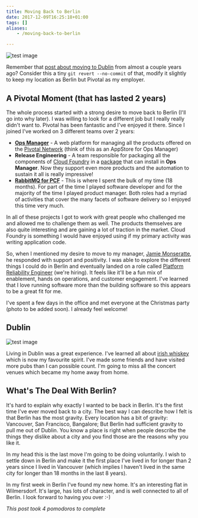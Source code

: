 ```yaml
---
title: Moving Back to Berlin
date: 2017-12-09T16:25:18+01:00
tags: []
aliases:
    - /moving-back-to-berlin

---
```



![test image](https://scottmuc.com/images/blog/berlin-walk.jpg)

Remember that [post about moving to Dublin][moving-dublin] from almost a couple years ago? Consider this a tiny `git revert --no-commit` of that, modify it slightly to keep my location as Berlin but Pivotal as my employer.

[moving-dublin]: /joining-pivotal-cloud-foundry-and-moving-to-dublin/

## A Pivotal Moment (that has lasted 2 years)

The whole process started with a strong desire to move back to Berlin (I'll go into why later). I was willing to look for a different job but I really really didn't want to. Pivotal has been fantastic and I've enjoyed it there. Since I joined I've worked on 3 different teams over 2 years:

* **[Ops Manager][ops-manager]** - A web platform for managing all the products offered on the [Pivotal Network][pivnet] (think of this as an AppStore for Ops Manager)
* **Release Engineering** - A team responsible for packaging all the components of [Cloud Foundry][cloudfoundry] in a [package][ert] that can install in **Ops Manager**. Now they support even more products and the automation to sustain it all is really impressive!
* **[RabbitMQ for PCF][rabbitmq4pcf]** - This is where I spent the bulk of my time (18 months). For part of the time I played software developer and for the majority of the time I played product manager. Both roles had a myriad of activities that cover the many facets of software delivery so I enjoyed this time very much.

[ops-manager]: https://network.pivotal.io/products/ops-manager
[pivnet]: https://network.pivotal.io/
[rabbitmq4pcf]: https://network.pivotal.io/products/p-rabbitmq
[cloudfoundry]: https://www.cloudfoundry.org/
[ert]: https://network.pivotal.io/products/elastic-runtime

In all of these projects I got to work with great people who challenged me and allowed me to challenge them as well. The products themselves are also quite interesting and are gaining a lot of traction in the market. Cloud Foundry is something I would have enjoyed using if my primary activity was writing application code.

So, when I mentioned my desire to move to my manager, [Jamie Monseratte][jme],  he responded with support and positivity. I was able to explore the different things I could do in Berlin and eventually landed on a role called [Platform Reliability Engineer][pre] (we're hiring). It feels like it'll be a fun mix of enablement, hands on operations, and customer engagement. I've learned that I love running software more than the building software so this appears to be a great fit for me.

I've spent a few days in the office and met everyone at the Christmas party (photo to be added soon). I already feel welcome!

[jme]: https://twitter.com/jamiemonserrate
[pre]: https://boards.greenhouse.io/pivotalsoftware/jobs/877047#.WiwIP7Q-fdQ

## Dublin

![test image](https://scottmuc.com/images/blog/dublin-spree.jpg)

Living in Dublin was a great experience. I've learned all about [irish whiskey][irish-whiskey] which is now my favourite spirit. I've made some friends and have visited more pubs than I can possible count. I'm going to miss all the concert venues which became my home away from home.

[irish-whiskey]: /irish-whiskey-appreciation/

## What's The Deal With Berlin?

It's hard to explain why exactly I wanted to be back in Berlin. It's the first time I've ever moved back to a city. The best way I can describe how I felt is that Berlin has the most gravity. Every location has a bit of gravity: Vancouver, San Francisco, Bangalore; But Berlin had sufficient gravity to pull me out of Dublin. You know a place is right when people describe the things they dislike about a city and you find those are the reasons why you like it.

In my head this is the last move I'm going to be doing voluntarily. I wish to settle down in Berlin and make it the first place I've lived in for longer than 2 years since I lived in Vancouver (which implies I haven't lived in the same city for longer than 18 months in the last 8 years).

In my first week in Berlin I've found my new home. It's an interesting flat in Wilmersdorf. It's large, has lots of character, and is well connected to all of Berlin. I look forward to having you over :-)

*This post took 4 pomodoros to complete*





